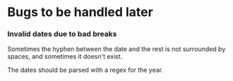 # Bugs to be handled later

### Invalid dates due to bad breaks
Sometimes the hyphen between the date and the rest is not surrounded by spaces,
and sometimes it doesn't exist.

The dates should be parsed with a regex for the year.